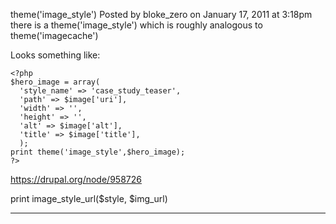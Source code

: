 theme('image_style')
Posted by bloke_zero on January 17, 2011 at 3:18pm
there is a theme('image_style') which is roughly analogous to theme('imagecache')

Looks something like:

	<?php
	$hero_image = array(
	  'style_name' => 'case_study_teaser',
	  'path' => $image['uri'],
	  'width' => '',
	  'height' => '',
	  'alt' => $image['alt'],
	  'title' => $image['title'],
	  );
	print theme('image_style',$hero_image);
	?>

https://drupal.org/node/958726


print image_style_url($style, $img_url)

- - - - - - - - - - - - - - - - - - - - - - - - - 
